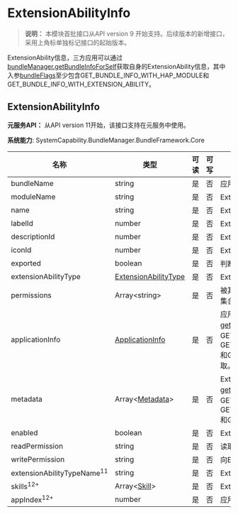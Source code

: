 # ExtensionAbilityInfo

> **说明：**
> 本模块首批接口从API version 9 开始支持。后续版本的新增接口，采用上角标单独标记接口的起始版本。

ExtensionAbility信息，三方应用可以通过[bundleManager.getBundleInfoForSelf](js-apis-bundleManager.md#bundlemanagergetbundleinfoforself)获取自身的ExtensionAbility信息，其中入参[bundleFlags](js-apis-bundleManager.md#bundleflag)至少包含GET_BUNDLE_INFO_WITH_HAP_MODULE和GET_BUNDLE_INFO_WITH_EXTENSION_ABILITY。

## ExtensionAbilityInfo

**元服务API：** 从API version 11开始，该接口支持在元服务中使用。

**系统能力**: SystemCapability.BundleManager.BundleFramework.Core

| 名称                 | 类型                                                         | 可读 | 可写 | 说明                                                 |
| -------------------- | ------------------------------------------------------------ | ---- | ---- | ---------------------------------------------------- |
| bundleName           | string                                                       | 是   | 否   | 应用Bundle名称。                                     |
| moduleName           | string                                                       | 是   | 否   | ExtensionAbility所属的HAP的名称。                    |
| name                 | string                                                       | 是   | 否   | ExtensionAbility名称。                               |
| labelId              | number                                                       | 是   | 否   | ExtensionAbility的标签资源ID。                       |
| descriptionId        | number                                                       | 是   | 否   | ExtensionAbility的描述资源ID。                       |
| iconId               | number                                                       | 是   | 否   | ExtensionAbility的图标资源ID。                       |
| exported            | boolean                                                      | 是   | 否   | 判断ExtensionAbility是否可以被其他应用调用。         |
| extensionAbilityType | [ExtensionAbilityType](js-apis-bundleManager.md#extensionabilitytype) | 是   | 否   | ExtensionAbility类型。                               |
| permissions          | Array\<string>                                               | 是   | 否   | 被其他应用ExtensionAbility调用时需要申请的权限集合。 |
| applicationInfo      | [ApplicationInfo](js-apis-bundleManager-applicationInfo.md)  | 是   | 否   | 应用程序的配置信息。通过调用[getBundleInfoForSelf](js-apis-bundleManager.md#bundlemanagergetbundleinfoforself)接口，bundleFlags参数传入GET_BUNDLE_INFO_WITH_HAP_MODULE、GET_BUNDLE_INFO_WITH_EXTENSION_ABILITY和GET_BUNDLE_INFO_WITH_APPLICATION获取。 |
| metadata             | Array\<[Metadata](js-apis-bundleManager-metadata.md)>        | 是   | 否   | ExtensionAbility的元信息。通过调用[getBundleInfoForSelf](js-apis-bundleManager.md#bundlemanagergetbundleinfoforself)接口，bundleFlags参数传入GET_BUNDLE_INFO_WITH_HAP_MODULE、GET_BUNDLE_INFO_WITH_EXTENSION_ABILITY和GET_BUNDLE_INFO_WITH_METADATA获取。 |
| enabled              | boolean                                                      | 是   | 否   | ExtensionAbility是否可用。                           |
| readPermission       | string                                                       | 是   | 否   | 读取ExtensionAbility数据所需的权限。                 |
| writePermission      | string                                                       | 是   | 否   | 向ExtensionAbility写数据所需的权限。                 |
| extensionAbilityTypeName<sup>11</sup>      | string                                 | 是   | 否   | ExtensionAbility的类型名称。                 |
| skills<sup>12+</sup>             | Array\<[Skill](js-apis-bundleManager-skill.md)>                                                 | 是   | 否   | ExtensionAbility的Skills信息。        |
| appIndex<sup>12+</sup>    | number    | 是   | 否   | 应用包的分身索引标识，仅在分身应用中生效。 |